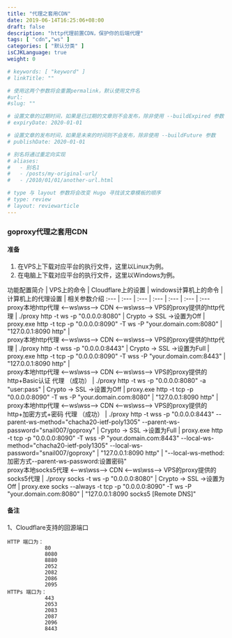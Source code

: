 ```yaml
---
title: "代理之套用CDN"
date: 2019-06-14T16:25:06+08:00
draft: false
description: "http代理前置CDN，保护你的后端代理"
tags: [ "cdn","ws" ]
categories: [ "默认分类" ]
isCJKLanguage: true
weight: 0

# keywords: [ "keyword" ]
# linkTitle: ""

# 使用这两个参数将会重置permalink，默认使用文件名
#url: 
#slug: ""

# 设置文章的过期时间，如果是已过期的文章则不会发布，除非使用 --buildExpired 参数
# expiryDate: 2020-01-01

# 设置文章的发布时间，如果是未来的时间则不会发布，除非使用 --buildFuture 参数
# publishDate: 2020-01-01

# 别名将通过重定向实现
# aliases:
#   - 别名1
#   - /posts/my-original-url/
#   - /2010/01/01/another-url.html

# type 与 layout 参数将会改变 Hugo 寻找该文章模板的顺序
# type: review
# layout: reviewarticle
---
```


### goproxy代理之套用CDN

#### 准备	
1. 在VPS上下载对应平台的执行文件，这里以Linux为例。						
2. 在电脑上下载对应平台的执行文件，这里以Windows为例。						

功能配置简介 | VPS上的命令 | Cloudflare上的设置 | windows计算机上的命令 | 计算机上的代理设置 | 相关参数介绍 
:--- | :--- | :--- | :--- | :--- | :--- | :---			
proxy本地http代理 <--ws\wss--> CDN  <--ws\wss-->  VPS的proxy提供的http代理  | 	./proxy http -t ws -p "0.0.0.0:8080" | 	Crypto -> SSL ->设置为Off	 | proxy.exe http -t tcp -p "0.0.0.0:8090" -T ws -P "your.domain.com:8080"	 | "127.0.0.1:8090 http"	 |  
proxy本地http代理 <--ws\wss--> CDN  <--ws\wss--> VPS的proxy提供的http代理  |	./proxy http -t wss -p "0.0.0.0:8443"	 | Crypto -> SSL ->设置为Full | 	proxy.exe http -t tcp -p "0.0.0.0:8090" -T wss -P "your.domain.com:8443"	  | "127.0.0.1:8090 http"	 |  
proxy本地http代理 <--ws\wss--> CDN  <--ws\wss-->  VPS的proxy提供的http+Basic认证 代理 （成功） | 	./proxy http -t ws -p "0.0.0.0:8080" -a "user:pass" 	 | Crypto -> SSL ->设置为Off | 	proxy.exe http -t tcp -p "0.0.0.0:8090" -T ws -P "your.domain.com:8080"	 | "127.0.0.1:8090 http"	 |   
proxy本地http代理 <--ws\wss--> CDN  <--ws\wss-->  VPS的proxy提供的http+加密方式+密码 代理 （成功） | 	./proxy http -t wss -p "0.0.0.0:8443" --parent-ws-method="chacha20-ietf-poly1305" --parent-ws-password="snail007/goproxy" | 	Crypto -> SSL ->设置为Full | 	proxy.exe http -t tcp -p "0.0.0.0:8090" -T wss -P "your.domain.com:8443" --local-ws-method="chacha20-ietf-poly1305" --local-ws-password="snail007/goproxy"	 | "127.0.0.1:8090 http"	 | "--local-ws-method:加密方式--parent-ws-password:设置密码"	
proxy本地socks5代理 <--ws\wss--> CDN  <--ws\wss-->  VPS的proxy提供的socks5代理 | 	./proxy socks -t ws -p "0.0.0.0:8080" | 	Crypto -> SSL ->设置为Off | 	proxy.exe socks --always -t tcp -p "0.0.0.0:8090" -T ws -P "your.domain.com:8080" | 	"127.0.0.1:8090 socks5 [Remote DNS]"

#### 备注
1、Cloudflare支持的回源端口  
```text
HTTP 端口为：
            80	 
            8080	 
            8880	 
            2052	 
            2082	 
            2086	 
            2095	
HTTPs 端口为：
            443
            2053
            2083
            2087
            2096
            8443	
```
